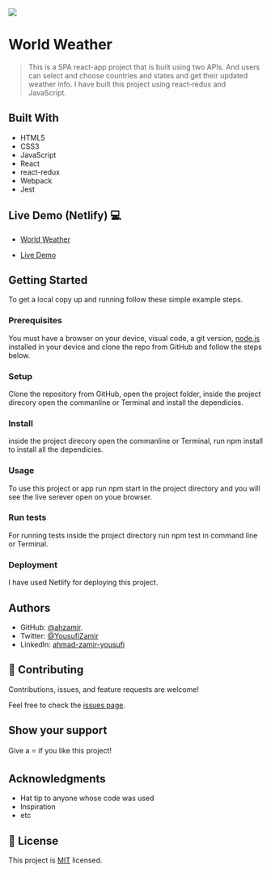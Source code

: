 ![](https://img.shields.io/badge/Microverse-blueviolet)

# World Weather

> This is a SPA react-app project that is built using two APIs. And users can select and choose countries and states and get their updated weather info. 
I have built this project using react-redux and JavaScript.


## Built With 

- HTML5
- CSS3
- JavaScript
- React
- react-redux
- Webpack
- Jest

## Live Demo (Netlify) 💻

- [World Weather](https://development--gregarious-pavlova-aaa751.netlify.app/)

- [Live Demo](https://www.loom.com/share/3b83c1bafd504fa09bbfc763cc2f3afc)


## Getting Started

To get a local copy up and running follow these simple example steps.

### Prerequisites

You must have a browser on your device, visual code, a git version, [node.js](https://nodejs.org/en/) installed in your device and clone the repo from GitHub and follow the steps below.

### Setup

Clone the repository from GitHub, open the project folder, inside the project direcory open the commanline or Terminal and install the dependicies.

### Install

inside the project direcory open the commanline or Terminal, run npm install to install all the dependicies.

### Usage

To use this project or app run npm start in the project directory and you will see the live serever open on youe browser.

### Run tests

For running tests inside the project directory run npm test in command line or Terminal.

### Deployment

I have used Netlify for deploying this project.

## Authors

- GitHub: [@ahzamir](https://github.com/ahzamir).
- Twitter: [@YousufiZamir](https://twitter.com/YousufiZamir)
- LinkedIn: [ahmad-zamir-yousufi](https://www.linkedin.com/in/ahzamir/)

## 🤝 Contributing

Contributions, issues, and feature requests are welcome!

Feel free to check the [issues page](../../issues/).

## Show your support

Give a ⭐️ if you like this project!

## Acknowledgments

- Hat tip to anyone whose code was used
- Inspiration
- etc

## 📝 License

This project is [MIT](./MIT.md) licensed.
